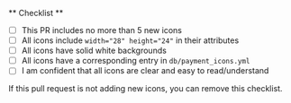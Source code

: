 ** Checklist **
- [ ] This PR includes no more than 5 new icons
- [ ] All icons include `width="28" height="24"` in their attributes
- [ ] All icons have solid white backgrounds
- [ ] All icons have a corresponding entry in `db/payment_icons.yml`
- [ ] I am confident that all icons are clear and easy to read/understand

If this pull request is not adding new icons, you can remove this checklist.
